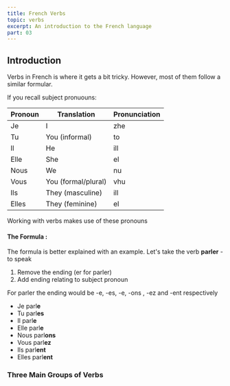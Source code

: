 ```yaml
---
title: French Verbs
topic: verbs
excerpt: An introduction to the French language
part: 03
---
```


## Introduction

Verbs in French is where it gets a bit tricky. However, most of them follow a similar formular.

If you recall subject pronuouns:

| Pronoun | Translation         | Pronunciation |
| ------- | ------------------- | ------------- |
| Je      | I                   | zhe           |
| Tu      | You (informal)      | to            |
| Il      | He                  | ill           |
| Elle    | She                 | el            |
| Nous    | We                  | nu            |
| Vous    | You (formal/plural) | vhu           |
| Ils     | They (masculine)    | ill           |
| Elles   | They (feminine)     | el            |

Working with verbs makes use of these pronouns

#### The Formula :

The formula is better explained with an example. Let's take the verb **parler** - to speak

1. Remove the ending (er for parler)
2. Add ending relating to subject pronoun

For parler the ending would be -e, -es, -e, -ons , -ez and -ent respectively

- Je parl**e**
- Tu parl**es**
- Il parl**e**
- Elle parl**e**
- Nous parl**ons**
- Vous parl**ez**
- Ils parl**ent**
- Elles parl**ent**

### Three Main Groups of Verbs
